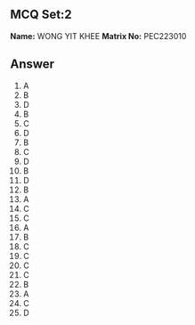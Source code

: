 ## MCQ Set:2

**Name:** WONG YIT KHEE
**Matrix No:** PEC223010

## Answer
1. A
2. B
3. D
4. B
5. C
6. D
7. B
8. C
9. D
10. B
11. D
12. B
13. A
14. C
15. C
16. A
17. B
18. C
19. C
20. C
21. C
22. B
23. A
24. C
25. D
